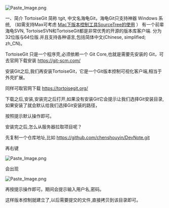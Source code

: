 ﻿![Paste_Image.png](http://upload-images.jianshu.io/upload_images/2704327-de264a8ad440182b.png?imageMogr2/auto-orient/strip%7CimageView2/2/w/1240)

一、简介
TortoiseGit 简称 tgit, 中文名海龟Git，海龟Git只支持神器 Windows 系统, （如需支持Max可考虑    [Mac下版本控制工具SourceTree的使用](http://www.jianshu.com/p/8f5b5660a1aa) ） 有一个前辈海龟SVN, TortoiseSVN和TortoiseGit都是非常优秀的开源的版本库客户端. 分为32位版与64位版.并且支持各种语言,包括简体中文(Chinese, simplified; zh_CN)。

TortoiseGit 只是一个程序壳,必须依赖一个 Git Core,也就是需要先安装的 Git，可去官网下载安装   https://git-scm.com/

安装Git之后,我们再安装TortoiseGit，它是一个Git版本控制可视化客户端,相当于外壳扩展。


同样可取官网下载 https://tortoisegit.org/  

下载之后,安装,安装完之后打开,如果没有安装Git它会提示让我们选择Git安装目录,如果安装了就会默认给我们选择Git安装的路径，

按照提示默认操作即可。


安装完之后,怎么从服务器拉取项目呢？


先复制一个仓库地址,比如 https://github.com/chenshouyin/DevNote.git

再右键


![Paste_Image.png](http://upload-images.jianshu.io/upload_images/2704327-43a665a8f4adf1a7.png?imageMogr2/auto-orient/strip%7CimageView2/2/w/1240)


会出现


![Paste_Image.png](http://upload-images.jianshu.io/upload_images/2704327-addadca11daa3325.png?imageMogr2/auto-orient/strip%7CimageView2/2/w/1240)

再按提示操作即可。期间会提示输入用户名,密码。

这样版本控制就建立了,以后需要提交的文件,直接拷贝到该目录即可。